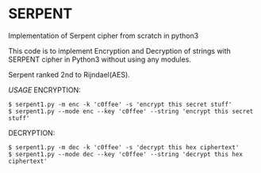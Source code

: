# SERPENT
Implementation of Serpent cipher from scratch in python3

This code is to implement Encryption and Decryption of strings with SERPENT cipher 
in Python3 without using any modules.

Serpent ranked 2nd to Rijndael(AES).

_USAGE_
ENCRYPTION:
```
$ serpent1.py -m enc -k 'c0ffee' -s 'encrypt this secret stuff'
$ serpent1.py --mode enc --key 'c0ffee' --string 'encrypt this secret stuff'
```
DECRYPTION:
```
$ serpent1.py -m dec -k 'c0ffee' -s 'decrypt this hex ciphertext'
$ serpent1.py --mode dec --key 'c0ffee' --string 'decrypt this hex ciphertext'
```
